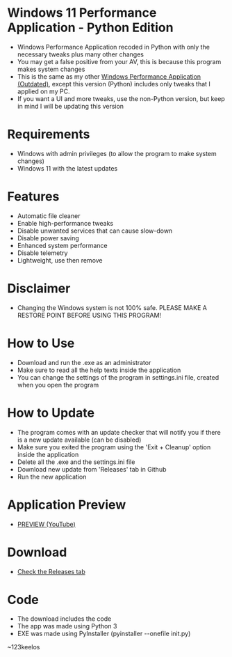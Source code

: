 # Windows 11 Performance Application - Python Edition
- Windows Performance Application recoded in Python with only the necessary tweaks plus many other changes
- You may get a false positive from your AV, this is because this program makes system changes
- This is the same as my other [Windows Performance Application (Outdated)](https://github.com/Mr123keelos/WindowsPerformanceApplication), except this version (Python) includes only tweaks that I applied on my PC.
- If you want a UI and more tweaks, use the non-Python version, but keep in mind I will be updating this version

# Requirements
- Windows with admin privileges (to allow the program to make system changes)
- Windows 11 with the latest updates
  
# Features
- Automatic file cleaner
- Enable high-performance tweaks
- Disable unwanted services that can cause slow-down
- Disable power saving
- Enhanced system performance
- Disable telemetry
- Lightweight, use then remove

# Disclaimer
- Changing the Windows system is not 100% safe. PLEASE MAKE A RESTORE POINT BEFORE USING THIS PROGRAM!

# How to Use
- Download and run the .exe as an administrator
- Make sure to read all the help texts inside the application
- You can change the settings of the program in settings.ini file, created when you open the program

# How to Update
- The program comes with an update checker that will notify you if there is a new update available (can be disabled)
- Make sure you exited the program using the 'Exit + Cleanup' option inside the application
- Delete all the .exe and the settings.ini file
- Download new update from 'Releases' tab in Github
- Run the new application

# Application Preview
- [PREVIEW (YouTube)](https://www.youtube.com/watch?v=l_ALaS2PTI4)

# Download
- [Check the Releases tab](https://github.com/Mr123keelos/Win11PerformanceApp-Python/releases)

# Code
- The download includes the code
- The app was made using Python 3
- EXE was made using PyInstaller (pyinstaller --onefile init.py)

~123keelos
